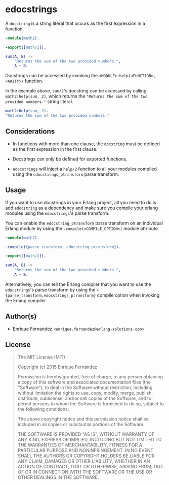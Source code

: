 edocstrings
===========

A `docstring` is a string literal that occurs as the first expression
in a function.

```erl
-module(math2).

-export([math/2]).

sum(A, B) ->
    "Returns the sum of the two provided numbers.",
    A + B.
```

Docstrings can be accessed by invoking the `<MODULE>:help(<FUNCTION>,
<ARITY>)` function.

In the example above, `sum/2`'s docstring can be accessed by calling
`math2:help(sum, 2)`, which returns the `"Returns the sum of the two
provided numbers."` string literal.

```erl
math2:help(sum, 2).
"Returns the sum of the two provided numbers."
```

## Considerations

- In functions with more than one clause, the `docstring` must be
  defined as the first expression in the first clause.

- Docstrings can only be defined for exported functions.

- `edocstrings` will inject a `help/2` function to all your modules
  compiled using the `edocstirngs_ptransform` parse transform.


## Usage

If you want to use docstrings in your Erlang project, all you need to
do is add `edocstring` as a dependency and make sure you compile your
erlang modules using the `edocstrings`'s parse transform.

You can enable the `edocstring_ptransform` parse transform on an
individual Erlang module by using the `-compile(<COMPILE_OPTION>)`
module attribute.

```erl
-module(math2).

-compile({parse_transform, edocstring_ptransform}).

-export([math/2]).

sum(A, B) ->
    "Returns the sum of the two provided numbers.",
    A + B.
```

Alternatively, you can tell the Erlang compiler that you want to use
the `edocstrings`'s parse transform by using the
`+{parse_transform,edocstrings_ptransform}` compile option when
invoking the Erlang compiler.


## Author(s)

- Enrique Fernandez `<enrique.fernandez@erlang-solutions.com>`


## License

> The MIT License (MIT)
>
> Copyright (c) 2015 Enrique Fernández
>
> Permission is hereby granted, free of charge, to any person obtaining
> a copy of this software and associated documentation files (the
> "Software"), to deal in the Software without restriction, including
> without limitation the rights to use, copy, modify, merge, publish,
> distribute, sublicense, and/or sell copies of the Software, and to
> permit persons to whom the Software is furnished to do so, subject to
> the following conditions:
>
> The above copyright notice and this permission notice shall be
> included in all copies or substantial portions of the Software.
>
> THE SOFTWARE IS PROVIDED "AS IS", WITHOUT WARRANTY OF ANY KIND,
> EXPRESS OR IMPLIED, INCLUDING BUT NOT LIMITED TO THE WARRANTIES OF
> MERCHANTABILITY, FITNESS FOR A PARTICULAR PURPOSE AND
> NONINFRINGEMENT. IN NO EVENT SHALL THE AUTHORS OR COPYRIGHT HOLDERS BE
> LIABLE FOR ANY CLAIM, DAMAGES OR OTHER LIABILITY, WHETHER IN AN ACTION
> OF CONTRACT, TORT OR OTHERWISE, ARISING FROM, OUT OF OR IN CONNECTION
> WITH THE SOFTWARE OR THE USE OR OTHER DEALINGS IN THE SOFTWARE.
